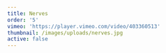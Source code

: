 ```yaml
---
title: Nerves
order: '5'
vimeo: 'https://player.vimeo.com/video/403360513'
thumbnail: /images/uploads/nerves.jpg
active: false
---
```

